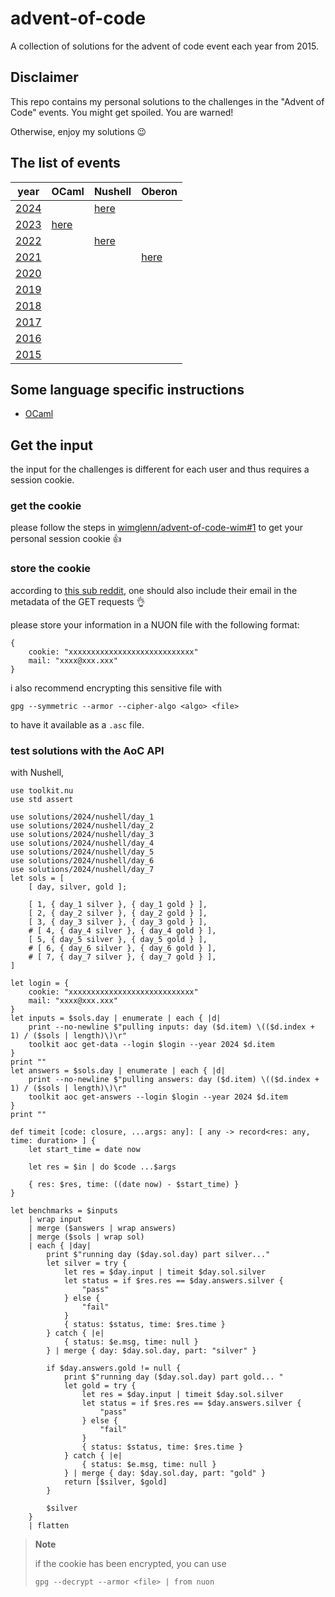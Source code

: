 # advent-of-code
A collection of solutions for the advent of code event each year from 2015.

## Disclaimer
This repo contains my personal solutions to the challenges in the "Advent of Code" events.
You might get spoiled.
You are warned!

Otherwise, enjoy my solutions :wink:

## The list of events
| year                                  | OCaml                        | Nushell                                                                       | Oberon                                                                 |
| ------------------------------------- | ---------------------------- | ----------------------------------------------------------------------------- | ---------------------------------------------------------------------- |
| [2024](https://adventofcode.com/2024) |                              | [here](solutions/2024/nushell)                                                |                                                                        |
| [2023](https://adventofcode.com/2023) | [here](solutions/2023/ocaml) |                                                                               |                                                                        |
| [2022](https://adventofcode.com/2022) |                              | [here](https://github.com/amtoine/advent-of-code/tree/2022/solutions/nushell) |                                                                        |
| [2021](https://adventofcode.com/2021) |                              |                                                                               | [here](https://github.com/amtoine/advent-of-code/tree/2021/challenges) |
| [2020](https://adventofcode.com/2020) |                              |                                                                               |                                                                        |
| [2019](https://adventofcode.com/2019) |                              |                                                                               |                                                                        |
| [2018](https://adventofcode.com/2018) |                              |                                                                               |                                                                        |
| [2017](https://adventofcode.com/2017) |                              |                                                                               |                                                                        |
| [2016](https://adventofcode.com/2016) |                              |                                                                               |                                                                        |
| [2015](https://adventofcode.com/2015) |                              |                                                                               |                                                                        |

## Some language specific instructions
- [OCaml](docs/ocaml.md)

## Get the input
the input for the challenges is different for each user and thus requires a session cookie.

### get the cookie
please follow the steps in [wimglenn/advent-of-code-wim#1](https://github.com/wimglenn/advent-of-code-wim/issues/1) to get your personal session cookie :thumbsup:

### store the cookie
according to [this sub reddit](https://www.reddit.com/r/adventofcode/comments/z9dhtd/please_include_your_contact_info_in_the_useragent/),
one should also include their email in the metadata of the GET requests :ok_hand:

please store your information in a NUON file with the following format:
```nushell
{
    cookie: "xxxxxxxxxxxxxxxxxxxxxxxxxxxx"
    mail: "xxxx@xxx.xxx"
}
```

i also recommend encrypting this sensitive file with
```shell
gpg --symmetric --armor --cipher-algo <algo> <file>
```
to have it available as a `.asc` file.

### test solutions with the AoC API
with Nushell,
```nushell
use toolkit.nu
use std assert

use solutions/2024/nushell/day_1
use solutions/2024/nushell/day_2
use solutions/2024/nushell/day_3
use solutions/2024/nushell/day_4
use solutions/2024/nushell/day_5
use solutions/2024/nushell/day_6
use solutions/2024/nushell/day_7
let sols = [
    [ day, silver, gold ];

    [ 1, { day_1 silver }, { day_1 gold } ],
    [ 2, { day_2 silver }, { day_2 gold } ],
    [ 3, { day_3 silver }, { day_3 gold } ],
    # [ 4, { day_4 silver }, { day_4 gold } ],
    [ 5, { day_5 silver }, { day_5 gold } ],
    # [ 6, { day_6 silver }, { day_6 gold } ],
    # [ 7, { day_7 silver }, { day_7 gold } ],
]

let login = {
    cookie: "xxxxxxxxxxxxxxxxxxxxxxxxxxxx"
    mail: "xxxx@xxx.xxx"
}
let inputs = $sols.day | enumerate | each { |d|
    print --no-newline $"pulling inputs: day ($d.item) \(($d.index + 1) / ($sols | length)\)\r"
    toolkit aoc get-data --login $login --year 2024 $d.item
}
print ""
let answers = $sols.day | enumerate | each { |d|
    print --no-newline $"pulling answers: day ($d.item) \(($d.index + 1) / ($sols | length)\)\r"
    toolkit aoc get-answers --login $login --year 2024 $d.item
}
print ""

def timeit [code: closure, ...args: any]: [ any -> record<res: any, time: duration> ] {
    let start_time = date now

    let res = $in | do $code ...$args

    { res: $res, time: ((date now) - $start_time) }
}

let benchmarks = $inputs
    | wrap input
    | merge ($answers | wrap answers)
    | merge ($sols | wrap sol)
    | each { |day|
        print $"running day ($day.sol.day) part silver..."
        let silver = try {
            let res = $day.input | timeit $day.sol.silver
            let status = if $res.res == $day.answers.silver {
                "pass"
            } else {
                "fail"
            }
            { status: $status, time: $res.time }
        } catch { |e|
            { status: $e.msg, time: null }
        } | merge { day: $day.sol.day, part: "silver" }

        if $day.answers.gold != null {
            print $"running day ($day.sol.day) part gold... "
            let gold = try {
                let res = $day.input | timeit $day.sol.silver
                let status = if $res.res == $day.answers.silver {
                    "pass"
                } else {
                    "fail"
                }
                { status: $status, time: $res.time }
            } catch { |e|
                { status: $e.msg, time: null }
            } | merge { day: $day.sol.day, part: "gold" }
            return [$silver, $gold]
        }

        $silver
    }
    | flatten
```

> **Note**
>
> if the cookie has been encrypted, you can use
> ```nushell
> gpg --decrypt --armor <file> | from nuon
> ```
